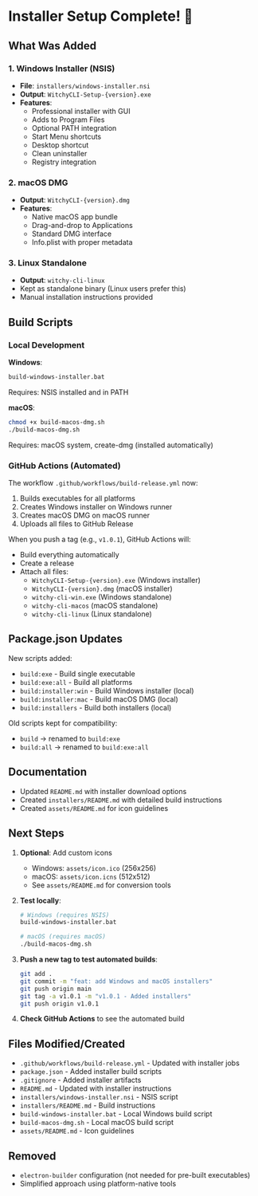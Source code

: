 # Installer Setup Complete! 🎉

## What Was Added

### 1. Windows Installer (NSIS)

- **File**: `installers/windows-installer.nsi`
- **Output**: `WitchyCLI-Setup-{version}.exe`
- **Features**:
  - Professional installer with GUI
  - Adds to Program Files
  - Optional PATH integration
  - Start Menu shortcuts
  - Desktop shortcut
  - Clean uninstaller
  - Registry integration

### 2. macOS DMG

- **Output**: `WitchyCLI-{version}.dmg`
- **Features**:
  - Native macOS app bundle
  - Drag-and-drop to Applications
  - Standard DMG interface
  - Info.plist with proper metadata

### 3. Linux Standalone

- **Output**: `witchy-cli-linux`
- Kept as standalone binary (Linux users prefer this)
- Manual installation instructions provided

## Build Scripts

### Local Development

**Windows**:

```bash
build-windows-installer.bat
```

Requires: NSIS installed and in PATH

**macOS**:

```bash
chmod +x build-macos-dmg.sh
./build-macos-dmg.sh
```

Requires: macOS system, create-dmg (installed automatically)

### GitHub Actions (Automated)

The workflow `.github/workflows/build-release.yml` now:

1. Builds executables for all platforms
2. Creates Windows installer on Windows runner
3. Creates macOS DMG on macOS runner
4. Uploads all files to GitHub Release

When you push a tag (e.g., `v1.0.1`), GitHub Actions will:

- Build everything automatically
- Create a release
- Attach all files:
  - `WitchyCLI-Setup-{version}.exe` (Windows installer)
  - `WitchyCLI-{version}.dmg` (macOS installer)
  - `witchy-cli-win.exe` (Windows standalone)
  - `witchy-cli-macos` (macOS standalone)
  - `witchy-cli-linux` (Linux standalone)

## Package.json Updates

New scripts added:

- `build:exe` - Build single executable
- `build:exe:all` - Build all platforms
- `build:installer:win` - Build Windows installer (local)
- `build:installer:mac` - Build macOS DMG (local)
- `build:installers` - Build both installers (local)

Old scripts kept for compatibility:

- `build` → renamed to `build:exe`
- `build:all` → renamed to `build:exe:all`

## Documentation

- Updated `README.md` with installer download options
- Created `installers/README.md` with detailed build instructions
- Created `assets/README.md` for icon guidelines

## Next Steps

1. **Optional**: Add custom icons

   - Windows: `assets/icon.ico` (256x256)
   - macOS: `assets/icon.icns` (512x512)
   - See `assets/README.md` for conversion tools

2. **Test locally**:

   ```bash
   # Windows (requires NSIS)
   build-windows-installer.bat

   # macOS (requires macOS)
   ./build-macos-dmg.sh
   ```

3. **Push a new tag to test automated builds**:

   ```bash
   git add .
   git commit -m "feat: add Windows and macOS installers"
   git push origin main
   git tag -a v1.0.1 -m "v1.0.1 - Added installers"
   git push origin v1.0.1
   ```

4. **Check GitHub Actions** to see the automated build

## Files Modified/Created

- `.github/workflows/build-release.yml` - Updated with installer jobs
- `package.json` - Added installer build scripts
- `.gitignore` - Added installer artifacts
- `README.md` - Updated with installer instructions
- `installers/windows-installer.nsi` - NSIS script
- `installers/README.md` - Build instructions
- `build-windows-installer.bat` - Local Windows build script
- `build-macos-dmg.sh` - Local macOS build script
- `assets/README.md` - Icon guidelines

## Removed

- `electron-builder` configuration (not needed for pre-built executables)
- Simplified approach using platform-native tools
